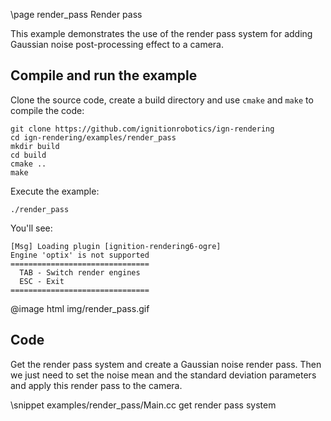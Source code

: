 \page render_pass Render pass

This example demonstrates the use of the render pass system for adding Gaussian noise post-processing effect to a camera.

## Compile and run the example

Clone the source code, create a build directory and use `cmake` and `make` to compile the code:

```{.sh}
git clone https://github.com/ignitionrobotics/ign-rendering
cd ign-rendering/examples/render_pass
mkdir build
cd build
cmake ..
make
```
Execute the example:

```{.sh}
./render_pass
```

You'll see:

```{.sh}
[Msg] Loading plugin [ignition-rendering6-ogre]
Engine 'optix' is not supported
===============================
  TAB - Switch render engines
  ESC - Exit
===============================
```

@image html img/render_pass.gif

## Code

Get the render pass system and create a Gaussian noise render pass. Then we just need to set the noise mean and the standard deviation parameters and apply this render pass to the camera.

\snippet examples/render_pass/Main.cc get render pass system
